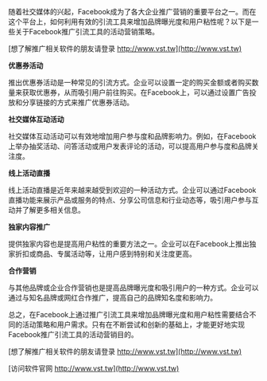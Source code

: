 随着社交媒体的兴起，Facebook成为了各大企业推广营销的重要平台之一。而在这个平台上，如何利用有效的引流工具来增加品牌曝光度和用户粘性呢？以下是一些关于Facebook推广引流工具的活动营销策略。

[想了解推广相关软件的朋友请登录 http://www.vst.tw](http://www.vst.tw)

**优惠券活动**

推出优惠券活动是一种常见的引流方式。企业可以设置一定的购买金额或者购买数量来获取优惠券，从而吸引用户前往购买。在Facebook上，可以通过设置广告投放和分享链接的方式来推广优惠券活动。

**社交媒体互动活动**

社交媒体互动活动可以有效地增加用户参与度和品牌影响力。例如，在Facebook上举办抽奖活动、问答活动或用户发表评论的活动，可以提高用户参与度和品牌关注度。

**线上活动直播**

线上活动直播是近年来越来越受到欢迎的一种活动方式。企业可以通过Facebook直播功能来展示产品或服务的特点、分享公司信息和行业动态等，吸引用户参与互动并了解更多相关信息。

**独家内容推广**

提供独家内容也是提高用户粘性的重要方法之一。企业可以在Facebook上推出独家折扣或商品、专属活动等，让用户感到特别和关注度更高。

**合作营销**

与其他品牌或企业合作营销也是提高品牌曝光度和吸引用户的一种方式。企业可以通过与知名品牌或网红合作推广，提高自己的品牌知名度和影响力。

总之，在Facebook上通过推广引流工具来增加品牌曝光度和用户粘性需要结合不同的活动策略和用户需求。只有在不断尝试和创新的基础上，才能更好地实现Facebook推广引流工具的活动营销目的。

[想了解推广相关软件的朋友请登录 http://www.vst.tw](http://www.vst.tw)


[访问软件官网 http://www.vst.tw](http://www.vst.tw)
